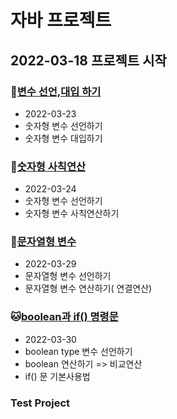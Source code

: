 # 자바 프로젝트
## 2022-03-18 프로젝트 시작

### :wolf:[변수 선언,대입 하기](https://github.com/lee9805/Biz_2022_505_javawork/tree/master/Java_10_Varriable/src/com/callor/var)
* 2022-03-23
* 숫자형 변수 선언하기
* 숫자형 변수 대입하기

### :dog:[숫자형 사칙연산](https://github.com/lee9805/Biz_2022_505_javawork/tree/master/Java_10_Varriable_02)
* 2022-03-24
* 숫자형 변수 선언하기
* 숫자형 변수 사칙연산하기

### :hamster:[문자열형 변수](https://github.com/lee9805/Biz_2022_505_javawork/tree/master/Java_10_Varriable_05)
* 2022-03-29
* 문자열형 변수 선언하기
* 문자열형 변수 연산하기( 연결연산)

### :cat:[boolean과 if() 명령문](https://github.com/lee9805/Biz_2022_505_javawork/tree/master/Java_10_Varriable_06)
* 2022-03-30
* boolean type 변수 선언하기
* boolean 연산하기 => 비교연산
* if() 문 기본사용법


### Test Project
